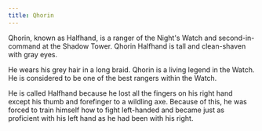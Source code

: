 ```yaml
---
title: Qhorin
---
```


Qhorin, known as Halfhand, is a ranger of the Night's Watch and second-in-command at the Shadow Tower. Qhorin Halfhand is tall and clean-shaven with gray eyes.

He wears his grey hair in a long braid. Qhorin is a living legend in the Watch. He is considered to be one of the best rangers within the Watch.

He is called Halfhand because he lost all the fingers on his right hand except his thumb and forefinger to a wildling axe. Because of this, he was forced to train himself how to fight left-handed and became just as proficient with his left hand as he had been with his right. 


